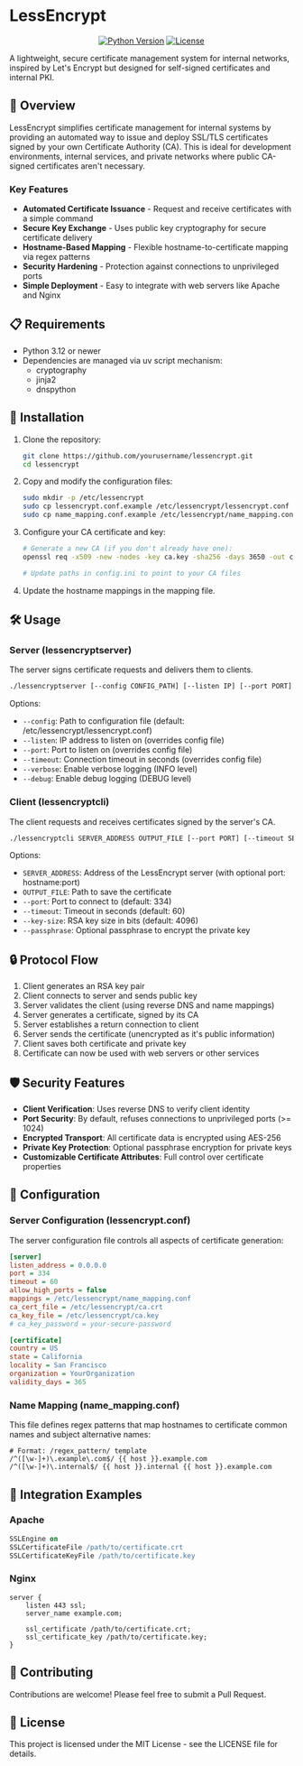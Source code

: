 # LessEncrypt

<div align="center">

[![Python Version](https://img.shields.io/badge/python-3.12%2B-blue.svg)](https://www.python.org/downloads/)
[![License](https://img.shields.io/badge/license-MIT-green.svg)](LICENSE)

</div>

A lightweight, secure certificate management system for internal networks, inspired by Let's Encrypt but designed for self-signed certificates and internal PKI.

## 🔑 Overview

LessEncrypt simplifies certificate management for internal systems by providing an automated way to issue and deploy SSL/TLS certificates signed by your own Certificate Authority (CA). This is ideal for development environments, internal services, and private networks where public CA-signed certificates aren't necessary.

### Key Features

- **Automated Certificate Issuance** - Request and receive certificates with a simple command
- **Secure Key Exchange** - Uses public key cryptography for secure certificate delivery
- **Hostname-Based Mapping** - Flexible hostname-to-certificate mapping via regex patterns
- **Security Hardening** - Protection against connections to unprivileged ports
- **Simple Deployment** - Easy to integrate with web servers like Apache and Nginx

## 📋 Requirements

- Python 3.12 or newer
- Dependencies are managed via uv script mechanism:
  - cryptography
  - jinja2
  - dnspython

## 🚀 Installation

1. Clone the repository:

   ```bash
   git clone https://github.com/yourusername/lessencrypt.git
   cd lessencrypt
   ```

2. Copy and modify the configuration files:

   ```bash
   sudo mkdir -p /etc/lessencrypt
   sudo cp lessencrypt.conf.example /etc/lessencrypt/lessencrypt.conf
   sudo cp name_mapping.conf.example /etc/lessencrypt/name_mapping.conf
   ```

3. Configure your CA certificate and key:

   ```bash
   # Generate a new CA (if you don't already have one):
   openssl req -x509 -new -nodes -key ca.key -sha256 -days 3650 -out ca.crt

   # Update paths in config.ini to point to your CA files
   ```

4. Update the hostname mappings in the mapping file.

## 🛠️ Usage

### Server (lessencryptserver)

The server signs certificate requests and delivers them to clients.

```bash
./lessencryptserver [--config CONFIG_PATH] [--listen IP] [--port PORT] [--timeout SECONDS] [--verbose] [--debug]
```

Options:

- `--config`: Path to configuration file (default: /etc/lessencrypt/lessencrypt.conf)
- `--listen`: IP address to listen on (overrides config file)
- `--port`: Port to listen on (overrides config file)
- `--timeout`: Connection timeout in seconds (overrides config file)
- `--verbose`: Enable verbose logging (INFO level)
- `--debug`: Enable debug logging (DEBUG level)

### Client (lessencryptcli)

The client requests and receives certificates signed by the server's CA.

```bash
./lessencryptcli SERVER_ADDRESS OUTPUT_FILE [--port PORT] [--timeout SECONDS] [--key-size BITS] [--passphrase PASSPHRASE]
```

Options:

- `SERVER_ADDRESS`: Address of the LessEncrypt server (with optional port: hostname:port)
- `OUTPUT_FILE`: Path to save the certificate
- `--port`: Port to connect to (default: 334)
- `--timeout`: Timeout in seconds (default: 60)
- `--key-size`: RSA key size in bits (default: 4096)
- `--passphrase`: Optional passphrase to encrypt the private key

## 🔒 Protocol Flow

1. Client generates an RSA key pair
2. Client connects to server and sends public key
3. Server validates the client (using reverse DNS and name mappings)
4. Server generates a certificate, signed by its CA
5. Server establishes a return connection to client
6. Server sends the certificate (unencrypted as it's public information)
7. Client saves both certificate and private key
8. Certificate can now be used with web servers or other services

## 🛡️ Security Features

- **Client Verification**: Uses reverse DNS to verify client identity
- **Port Security**: By default, refuses connections to unprivileged ports (>= 1024)
- **Encrypted Transport**: All certificate data is encrypted using AES-256
- **Private Key Protection**: Optional passphrase encryption for private keys
- **Customizable Certificate Attributes**: Full control over certificate properties

## 📝 Configuration

### Server Configuration (lessencrypt.conf)

The server configuration file controls all aspects of certificate generation:

```ini
[server]
listen_address = 0.0.0.0
port = 334
timeout = 60
allow_high_ports = false
mappings = /etc/lessencrypt/name_mapping.conf
ca_cert_file = /etc/lessencrypt/ca.crt
ca_key_file = /etc/lessencrypt/ca.key
# ca_key_password = your-secure-password

[certificate]
country = US
state = California
locality = San Francisco
organization = YourOrganization
validity_days = 365
```

### Name Mapping (name_mapping.conf)

This file defines regex patterns that map hostnames to certificate common names and subject alternative names:

```
# Format: /regex_pattern/ template
/^([\w-]+)\.example\.com$/ {{ host }}.example.com
/^([\w-]+)\.internal$/ {{ host }}.internal {{ host }}.example.com
```

## 🔄 Integration Examples

### Apache

```apache
SSLEngine on
SSLCertificateFile /path/to/certificate.crt
SSLCertificateKeyFile /path/to/certificate.key
```

### Nginx

```nginx
server {
    listen 443 ssl;
    server_name example.com;

    ssl_certificate /path/to/certificate.crt;
    ssl_certificate_key /path/to/certificate.key;
}
```

## 🤝 Contributing

Contributions are welcome! Please feel free to submit a Pull Request.

## 📜 License

This project is licensed under the MIT License - see the LICENSE file for details.
